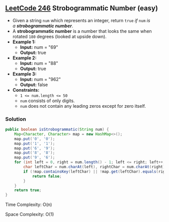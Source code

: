 ## [LeetCode 246](https://leetcode.com/problems/strobogrammatic-number/) Strobogrammatic Number (easy)

- Given a string `num` which represents an integer, return `true` _if_ `num` _is a **strobogrammatic number**_.
- A **strobogrammatic number** is a number that looks the same when rotated `180` degrees (looked at upside down).
- **Example 1:**
    - **Input:** num = "69"
    - **Output:** true
- **Example 2:**
    - **Input:** num = "88"
    - **Output:** true
- **Example 3:**
    - **Input:** num = "962"
    - **Output:** false
- **Constraints:**
    -   `1 <= num.length <= 50`
    -   `num` consists of only digits.
    -   `num` does not contain any leading zeros except for zero itself.

### Solution

```java
public boolean isStrobogrammatic(String num) {
    Map<Character, Character> map = new HashMap<>();
    map.put('0', '0');
    map.put('1', '1');
    map.put('6', '9');
    map.put('8', '8');
    map.put('9', '6');
    for (int left = 0, right = num.length() - 1; left <= right; left++, right--) {
        char leftChar = num.charAt(left), rightChar = num.charAt(right);
        if (!map.containsKey(leftChar) || !map.get(leftChar).equals(rightChar)) {
            return false;
        }
    }
    return true;
}
```

Time Complexity: O(n)

Space Complexity: O(1)